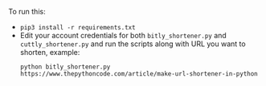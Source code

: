 
To run this:
- `pip3 install -r requirements.txt`
- Edit your account credentials for both `bitly_shortener.py` and `cuttly_shortener.py` and run the scripts along with URL you want to shorten, example:
    ```
    python bitly_shortener.py https://www.thepythoncode.com/article/make-url-shortener-in-python
    ```